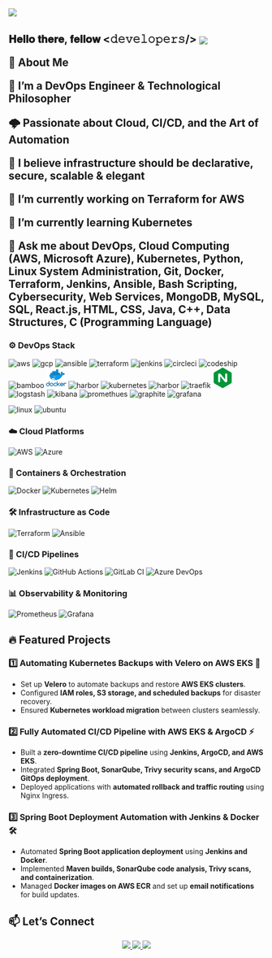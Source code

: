 <img src="https://github.com/Anmol-Baranwal/Cool-GIFs-For-GitHub/assets/74038190/d48893bd-0757-481c-8d7e-ba3e163feae7" />
<div align="left">
<h2> 𝐇𝐞𝐥𝐥𝐨 𝐭𝐡𝐞𝐫𝐞, 𝐟𝐞𝐥𝐥𝐨𝐰 <𝚍𝚎𝚟𝚎𝚕𝚘𝚙𝚎𝚛𝚜/> <img align='center' src='https://github.com/mayankchaudhary26/Cool-Readme-ideas/blob/master/data/octocat/spidertocat.png' width='230"'> 
<br> 
  
 🧠 About Me
  
🧭 I’m a DevOps Engineer & Technological Philosopher  

🌩️ Passionate about Cloud, CI/CD, and the Art of Automation  

📜 I believe infrastructure should be declarative, secure, scalable & elegant  

🔭 I’m currently working on Terraform for AWS

🌱 I’m currently learning Kubernetes

💬 Ask me about DevOps, Cloud Computing (AWS, Microsoft Azure), Kubernetes, Python, Linux System Administration, Git, Docker, Terraform, Jenkins, Ansible, Bash Scripting, Cybersecurity, Web Services, MongoDB, MySQL, SQL, React.js, HTML, CSS, Java, C++, Data Structures, C (Programming Language)

 ### ⚙️ DevOps Stack
<img src="https://www.vectorlogo.zone/logos/amazon_aws/amazon_aws-icon.svg" alt="aws" title="aws" width="40" height="40"/> <img src="https://www.vectorlogo.zone/logos/google_cloud/google_cloud-icon.svg" alt="gcp" title="gcp" width="40" height="40"/>  <img src="https://www.vectorlogo.zone/logos/ansible/ansible-icon.svg" alt="ansible" title="ansible" width="40" height="40"/> <img src="https://www.vectorlogo.zone/logos/terraformio/terraformio-icon.svg" alt="terraform" title="terraform" width="40" height="40"/> <img src="https://www.vectorlogo.zone/logos/jenkins/jenkins-icon.svg" alt="jenkins" title="jenkins" width="40" height="40"/>  <img src="https://www.vectorlogo.zone/logos/circleci/circleci-icon.svg" alt="circleci" title="circleci" width="40" height="40"/> <img src="https://www.vectorlogo.zone/logos/codeship/codeship-icon.svg" alt="codeship" title="codeship" width="40" height="40"/> <img src="https://www.vectorlogo.zone/logos/atlassian_bamboo/atlassian_bamboo-icon.svg" alt="bamboo" title="bamboo" width="40" height="40"/> <img src="https://raw.githubusercontent.com/github/explore/80688e429a7d4ef2fca1e82350fe8e3517d3494d/topics/docker/docker.png" alt="docker" title="docker" width="40" height="40"/>  <img src="https://www.vectorlogo.zone/logos/goharborio/goharborio-icon.svg" alt="harbor" title="harbor" width="40" height="40"/> <img src="https://www.vectorlogo.zone/logos/kubernetes/kubernetes-icon.svg" alt="kubernetes" title="kubernetes" width="40" height="40"/>  <img src="https://www.vectorlogo.zone/logos/helmsh/helmsh-icon.svg" alt="harbor" title="harbor" width="40" height="40"/> <img src="https://www.vectorlogo.zone/logos/traefikio/traefikio-icon.svg" alt="traefik" title="traefik" width="40" height="40"/> <img src="https://raw.githubusercontent.com/github/explore/85cceaeeaf993ca35664dc37ea24f9237fbbfc14/topics/nginx/nginx.png" alt="nginx" title="nginx" width="40" height="40"/>  <img src="https://www.vectorlogo.zone/logos/elasticco_logstash/elasticco_logstash-icon.svg" alt="logstash" title="logstash" width="40" height="40"/> <img src="https://www.vectorlogo.zone/logos/elasticco_kibana/elasticco_kibana-icon.svg" alt="kibana" title="kibana" width="40" height="40"/> <img src="https://www.vectorlogo.zone/logos/prometheusio/prometheusio-icon.svg" alt="promethues" title="promethues" width="40" height="40"/> <img src="https://www.vectorlogo.zone/logos/graphiteapp/graphiteapp-icon.svg" alt="graphite" title="graphite" width="40" height="40"/> <img src="https://www.vectorlogo.zone/logos/grafana/grafana-icon.svg" alt="grafana" title="grafana" width="40" height="40"/> </p><p align="left"><img src="https://brandlogos.net/wp-content/uploads/2020/03/Linux-logo.png" alt="linux" title="linux" width="40" height="40"/>  <img src="https://www.vectorlogo.zone/logos/ubuntu/ubuntu-icon.svg" alt="ubuntu" title="ubuntu" width="40" height="40"/> <p align="left">

### ☁️ Cloud Platforms
![AWS](https://img.shields.io/badge/AWS-%23FF9900.svg?style=for-the-badge&logo=amazon-aws&logoColor=white)
![Azure](https://img.shields.io/badge/Azure-%230072C6.svg?style=for-the-badge&logo=microsoft-azure&logoColor=white)

### 🐳 Containers & Orchestration
![Docker](https://img.shields.io/badge/Docker-%230db7ed.svg?style=for-the-badge&logo=docker&logoColor=white)
![Kubernetes](https://img.shields.io/badge/Kubernetes-%23326ce5.svg?style=for-the-badge&logo=kubernetes&logoColor=white)
![Helm](https://img.shields.io/badge/Helm-0F1689?style=for-the-badge&logo=helm&logoColor=white)

### 🛠 Infrastructure as Code
![Terraform](https://img.shields.io/badge/Terraform-%235835CC.svg?style=for-the-badge&logo=terraform&logoColor=white)
![Ansible](https://img.shields.io/badge/Ansible-%231A1918.svg?style=for-the-badge&logo=ansible&logoColor=white)

### 🔁 CI/CD Pipelines
![Jenkins](https://img.shields.io/badge/Jenkins-%23D24939.svg?style=for-the-badge&logo=jenkins&logoColor=white)
![GitHub Actions](https://img.shields.io/badge/GitHub%20Actions-%232C3E50?style=for-the-badge&logo=github-actions&logoColor=white)
![GitLab CI](https://img.shields.io/badge/GitLab%20CI-%23FC6D26.svg?style=for-the-badge&logo=gitlab&logoColor=white)
![Azure DevOps](https://img.shields.io/badge/Azure%20DevOps-0078D7?style=for-the-badge&logo=azure-devops&logoColor=white)

### 📊 Observability & Monitoring
![Prometheus](https://img.shields.io/badge/Prometheus-E6522C?style=for-the-badge&logo=prometheus&logoColor=white)
![Grafana](https://img.shields.io/badge/Grafana-F46800?style=for-the-badge&logo=grafana&logoColor=white)

## 🔥 Featured Projects

### 1️⃣ Automating Kubernetes Backups with Velero on AWS EKS 🚀
- Set up **Velero** to automate backups and restore **AWS EKS clusters**.
- Configured **IAM roles, S3 storage, and scheduled backups** for disaster recovery.
- Ensured **Kubernetes workload migration** between clusters seamlessly.

### 2️⃣ Fully Automated CI/CD Pipeline with AWS EKS & ArgoCD ⚡
- Built a **zero-downtime CI/CD pipeline** using **Jenkins, ArgoCD, and AWS EKS**.
- Integrated **Spring Boot, SonarQube, Trivy security scans, and ArgoCD GitOps deployment**.
- Deployed applications with **automated rollback and traffic routing** using Nginx Ingress.

### 3️⃣ Spring Boot Deployment Automation with Jenkins & Docker 🛠
- Automated **Spring Boot application deployment** using **Jenkins and Docker**.
- Implemented **Maven builds, SonarQube code analysis, Trivy scans, and containerization**.
- Managed **Docker images on AWS ECR** and set up **email notifications** for build updates.

## 📫 Let’s Connect

<p align="center">
  <a href="https://www.linkedin.com/in/raj-taraiya-rt5956/" target="_blank">
    <img src="https://img.shields.io/badge/LinkedIn-blue?style=for-the-badge&logo=linkedin&logoColor=white"/>
  </a>
  <a href="mailto:your.rajtaraiya18@gmail.com">
    <img src="https://img.shields.io/badge/Email-D14836?style=for-the-badge&logo=gmail&logoColor=white"/>
  </a>
  <a href="https://your-portfolio.com" target="_blank">
    <img src="https://img.shields.io/badge/Portfolio-000000?style=for-the-badge&logo=github&logoColor=white"/>
  </a>
</p>
